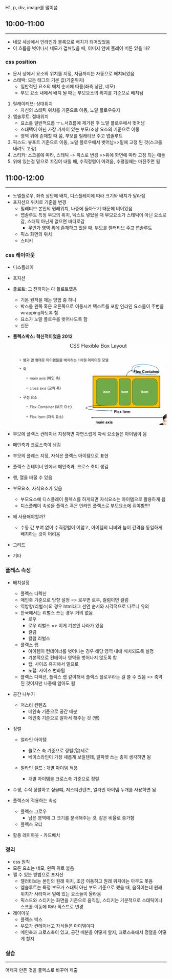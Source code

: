 H1, p, div, image를 많이씀

## 10:00-11:00

---

* 네모 세상에서 인라인과 블록으로 배치가 되어있었음
* 이 흐름을 벗어나서 네모가 겹쳐있을 때, 이미지 안에 플레이 버튼 있을 때? 



### css position

* 문서 상에서 요소의 위치를 지정, 지금까지는 자동으로 배치되었음
* 스태택: 모든 태그의 기본 값(기준위치)
  * 일반적인 요소의 배치 순서에 따름(좌측 상단, 네모)
  * 부모 요소 내에서 배치 될 때는 부모요소의 위치를 기준으로 배치됨

1. 릴래이티브: 상대위치
   * 자신의 스태틱 위치를 기준으로 이동, 노말 플로우유지
2. 앱솔루트: 절대위치
   * 요소를 일반적으롬 ㅜㄴ서흐름에 제거된 후 노말 플로우에서 벗어남
   * 스태택이 아닌 가장 가까이 있는 부모/조상 요소의 기준으로 이동
   * 영역 위에 존재할 때 씀, 부모를 릴래티브 주고 앱솔루트
3. 픽스드: 뷰포트 기준으로 이동, 노말 플로우에서 벗어남=>밑에 고정 된 것(스크롤 내려도 고정)
4. 스티키: 스크롤에 따라, 스태틱 -> 픽스로 변경 =>위에  화면에 따라 고정 되는 애들
5. 위에 있는걸 밑으로 끄집어 내릴 때, 수직정렬이 어려움, 수평일때는 마진주면 됨



## 11:00-12:00

---

* 노멀플로우, 좌측 상단에 배치, 디스플레이에 따라 크기와 배치가 달라짐
* 포지션으 위치로 기준을 변경
  * 릴레티브 본인의 원래위치, 나중에 돌아오기 때문에 비어있음
  * 앱솔루트 특정 부모의 위치, 텍스트 넣었을 때 부모요소가 스태틱이 아닌 요소로 감, 스태틱 아닌게 없으면 바디로감
    * 무언가 영역 위에 존재하고 있을 때, 부모를 렐러티브 주고 앱솔루트
  * 픽스 화면의 위치 
  * 스티키

### css 레이아웃

* 디스플레이
* 포지션
* 플로트: 그 전까지는 다 플로트였음
  * 기본 원칙을 깨는 방법 중 하나
  * 박스를 왼쪽 혹은 오른쪽으로 이동시켜 텍스트를 포함 인라인 요소들이 주변을 wrapping하도록 함
  * 요소가 노말 플로우를 벗어나도록 함
  * 신문

* **플렉스박스: 혁신적이었음 2012**

  ![image-20220831112533142](web_0831.assets/image-20220831112533142.png)

* 부모에 플렉스 컨테이너 지정하면 자연스럽게 자식 요소들은 아이템이 됨

* 메인축과 크로스축이 생김

* 부모의 플레스 지정, 자식은 플렉스 아이템으로 표현

* 플렉스 컨테이너 안에서 메인축과, 크로스 축이 생김

* 행, 열을 바꿀 수 있음

* 부모요소, 자식요소가 있음

  * 부모요소에 디스플레이 플렉스를 하게되면 자식요소는 아이템으로 활용하게 됨
  * 디스플레이 속성을 플렉스 혹은 인라인 플렉스로 부모요소에 줘야함!!!!

* 왜 사용해야할까? 

  * 수동 값 부여 없이 수직정렬이 어렵고, 아이템의 너비와 높이 간격을 동일하게 배치하는 것이 어려움

* 그리드

* 기타



### 플레스 속성

* 배치설정
  * 플렉스 디렉션
  * 매인축 기준으로 방향 설정 => 로우면 로우, 컬럼이면 컬럼
  * 역방향(리벌스)의 경우 html태그 선언 순서와 시각적으로 다르니 유의
  * 한국에서는 리벌스 쓰는 경우 거의 없음
    * 로우
    * 로우 리벌스 => 이게 기본인 나라가 있음
    * 컬럼
    * 컬럼 리벌스
  * 플렉스 랩
    * 아이템이 컨테이너를 벗어나는 경우 해당 영역 내에 배치되도록 설정
    * 기본적으로 컨테이너 영역을 벗어나지 않도록 함
    * 랩: 사이즈 유지해서 밑으로
    * 노랩: 사이즈 변화됨
  * 플렉스 디렉션, 플렉스 랩 같이해서 플렉스 플로우라는 걸 쓸 수 있음 => 축약 된 것이지만 나중에 알아도 됨
* 공간 나누기
  * 저스티 컨텐츠
    * 메인축 기준으로 공간 배분
    * 메인축 기준으로 알아서 해주는 것 (행)

* 정렬

  * 얼라인 아이템
    * 클로스 축 기준으로 정렬(열)세로
    * 베이스라인이 가장 새롭게 보일텐데, 알파벳 쓰는 종이 생각하면 됨

  * 얼라인 셀프 : 개별 아이템 적용
    * 개별 아이템을 크로스축 기준으로 정렬

* 수평, 수직 정렬하고 싶을떄, 저스티컨텐츠, 얼라인 아이템 두개를 사용하면 됨

* 플렉스에 적용하는 속성

  * 플렉스 그로우
    * 남은 영역에 그 크기를 분배해주는 것, 같은 비율로 증가함
  * 플렉스 오더

* 활용 레이아웃 - 카드배치



 ### 정리

* css 원칙
* 모든 요소는 네모, 왼쪽 위로 붙음
* 깰 수 있는 방법으로 포지션
  * 렐러티브는 본인의 원래 위치, 조금 이동하고 원래 위치에는 아무도 못옴
  * 엡솔루트는 특정 부모가 스태틱 아닌 부모 기준으로 했을 때, 움직이는데 원래 위치가 사라져서 밑에 있는 요소들이 올라옴
  * 픽스드와 스티키는 화면을 기준으로 움직임, 스티키는 기분적으로 스태틱이나 스크롤 이동에 따라 픽스드로 변경
* 레이아웃
  * 플렉스 박스
  * 부모가 컨테이너고 자식들은 아이템이다 
  * 메인축과 크로스축이 있고, 공간 배분을 어떻게 할지, 크로스축에서 정렬을 어떻게 할지

### 실습

---

어제자 만든 것을 플렉스로 바꾸어 제출